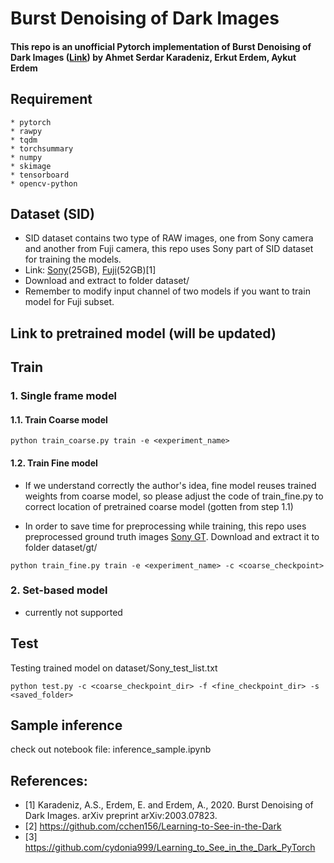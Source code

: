 # Burst Denoising of Dark Images

#### This repo is an unofficial Pytorch implementation of Burst Denoising of Dark Images ([Link](https://arxiv.org/abs/2003.07823)) by Ahmet Serdar Karadeniz, Erkut Erdem, Aykut Erdem


## Requirement
```
* pytorch
* rawpy
* tqdm
* torchsummary
* numpy
* skimage
* tensorboard
* opencv-python 
```

## Dataset (SID)
- SID dataset contains two type of RAW images, one from Sony camera and another from Fuji camera, this repo uses Sony part of SID dataset for training the models. 
- Link: [Sony](https://drive.google.com/open?id=1G6VruemZtpOyHjOC5N8Ww3ftVXOydSXx)(25GB), [Fuji](https://drive.google.com/open?id=1C7GeZ3Y23k1B8reRL79SqnZbRBc4uizH)(52GB)[1]
- Download and extract to folder dataset/
- Remember to modify input channel of two models if you want to train model for Fuji subset. 

## Link to pretrained model (will be updated)

## Train
### 1. Single frame model
#### 1.1. Train Coarse model 
```
python train_coarse.py train -e <experiment_name> 
```

#### 1.2. Train Fine model
- If we understand correctly the author's idea, fine model reuses trained weights from coarse model, so please adjust the code of train_fine.py to correct location of pretrained coarse model (gotten from step 1.1)

- In order to save time for preprocessing while training, this repo uses preprocessed ground truth images [Sony GT](https://drive.google.com/file/d/1wfkWVkauAsGvXtDJWX0IFDuDl5ozz2PM/view?usp=sharing). Download and extract it to folder dataset/gt/

```
python train_fine.py train -e <experiment_name> -c <coarse_checkpoint>
```

### 2. Set-based model 
* currently not supported

## Test
Testing trained model on dataset/Sony_test_list.txt
```
python test.py -c <coarse_checkpoint_dir> -f <fine_checkpoint_dir> -s <saved_folder>
```

## Sample inference
check out notebook file: inference_sample.ipynb


## References: 
- [1] Karadeniz, A.S., Erdem, E. and Erdem, A., 2020. Burst Denoising of Dark Images. arXiv preprint arXiv:2003.07823.
- [2] https://github.com/cchen156/Learning-to-See-in-the-Dark
- [3] https://github.com/cydonia999/Learning_to_See_in_the_Dark_PyTorch

